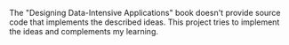 The "Designing Data-Intensive Applications" book doesn't provide source code that implements the described ideas.
This project tries to implement the ideas and complements my learning.
